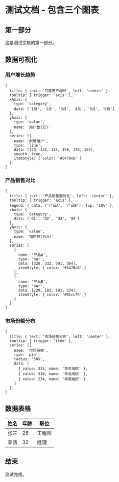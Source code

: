 # 测试文档 - 包含三个图表

## 第一部分

这是测试文档的第一部分。

## 数据可视化

### 用户增长趋势

```echarts
{
  title: { text: '月度用户增长', left: 'center' },
  tooltip: { trigger: 'axis' },
  xAxis: {
    type: 'category',
    data: ['1月', '2月', '3月', '4月', '5月', '6月']
  },
  yAxis: {
    type: 'value',
    name: '用户数(万)'
  },
  series: [{
    name: '新增用户',
    type: 'line',
    data: [120, 132, 145, 158, 178, 195],
    smooth: true,
    itemStyle: { color: '#5470c6' }
  }]
}
```

### 产品销售对比

```echarts
{
  title: { text: '产品销售额对比', left: 'center' },
  tooltip: { trigger: 'axis' },
  legend: { data: ['产品A', '产品B'], top: '10%' },
  xAxis: {
    type: 'category',
    data: ['Q1', 'Q2', 'Q3', 'Q4']
  },
  yAxis: {
    type: 'value',
    name: '销售额(万元)'
  },
  series: [
    {
      name: '产品A',
      type: 'bar',
      data: [320, 332, 301, 364],
      itemStyle: { color: '#5470c6' }
    },
    {
      name: '产品B',
      type: 'bar',
      data: [220, 182, 191, 234],
      itemStyle: { color: '#91cc75' }
    }
  ]
}
```

### 市场份额分布

```echarts
{
  title: { text: '市场份额分布', left: 'center' },
  tooltip: { trigger: 'item' },
  series: [{
    name: '市场份额',
    type: 'pie',
    radius: '50%',
    data: [
      { value: 335, name: '华东地区' },
      { value: 310, name: '华北地区' },
      { value: 234, name: '华南地区' }
    ]
  }]
}
```

## 数据表格

| 姓名 | 年龄 | 职位 |
|-----|------|------|
| 张三 | 28 | 工程师 |
| 李四 | 32 | 经理 |

## 结束

测试完成。
